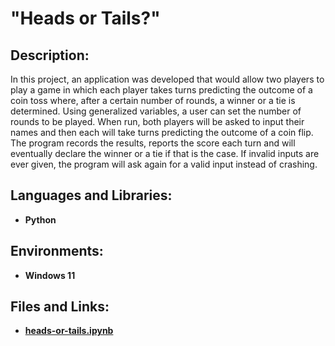 <h1>"Heads or Tails?"</h1>

<h2>Description:</h2>
In this project, an application was developed that would allow two players to play a game in which each player takes turns predicting the outcome of a coin toss where, after a certain number of rounds, a winner or a tie is determined. Using generalized variables, a user can set the number of rounds to be played. When run, both players will be asked to input their names and then each will take turns predicting the outcome of a coin flip. The program records the results, reports the score each turn and will eventually declare the winner or a tie if that is the case. If invalid inputs are ever given, the program will ask again for a valid input instead of crashing.
<br />

<h2>Languages and Libraries:</h2>

- <b>Python</b> 

<h2>Environments:</h2>

- <b>Windows 11</b> 

<h2>Files and Links:</h2>

- <b>[heads-or-tails.ipynb](https://github.com/andrew-disario/heads-or-tails/blob/main/heads-or-tails.ipynb)</b> 
